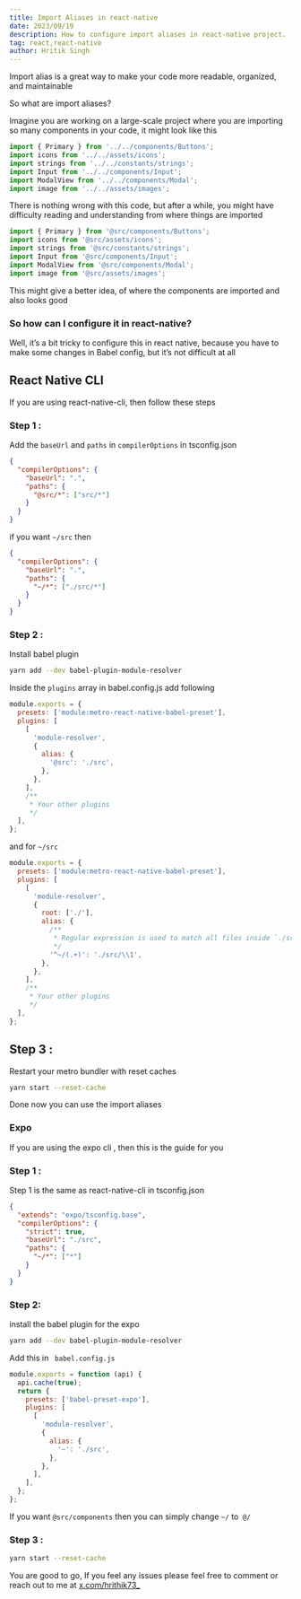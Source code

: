 ```yaml
---
title: Import Aliases in react-native
date: 2023/09/19
description: How to configure import aliases in react-native project.
tag: react,react-native
author: Hritik Singh
---
```


Import alias is a great way to make your code more readable, organized, and maintainable

So what are import aliases?

Imagine you are working on a large-scale project where you are importing so many components in your code, it might look like this

```jsx
import { Primary } from '../../components/Buttons';
import icons from '../../assets/icons';
import strings from '../../constants/strings';
import Input from '../../components/Input';
import ModalView from '../../components/Modal';
import image from '../../assets/images';
```

There is nothing wrong with this code, but after a while, you might have difficulty reading and understanding from where things are imported

```jsx
import { Primary } from '@src/components/Buttons';
import icons from '@src/assets/icons';
import strings from '@src/constants/strings';
import Input from '@src/components/Input';
import ModalView from '@src/components/Modal';
import image from '@src/assets/images';
```

This might give a better idea, of where the components are imported and also looks good

### So how can I configure it in react-native?

Well, it’s a bit tricky to configure this in react native, because you have to make some changes in Babel config, but it’s not difficult at all

## React Native CLI

If you are using react-native-cli, then follow these steps

### Step 1 :

Add the `baseUrl` and `paths` in `compilerOptions` in tsconfig.json

```json
{
  "compilerOptions": {
    "baseUrl": ".",
    "paths": {
      "@src/*": ["src/*"]
    }
  }
}
```

if you want `~/src` then

```json
{
  "compilerOptions": {
    "baseUrl": ".",
    "paths": {
      "~/*": ["./src/*"]
    }
  }
}
```

### Step 2 :

Install babel plugin

```bash
yarn add --dev babel-plugin-module-resolver
```

Inside the `plugins` array in babel.config.js add following

```js
module.exports = {
  presets: ['module:metro-react-native-babel-preset'],
  plugins: [
    [
      'module-resolver',
      {
        alias: {
          '@src': './src',
        },
      },
    ],
    /**
     * Your other plugins
     */
  ],
};
```

and for `~/src`

```js
module.exports = {
  presets: ['module:metro-react-native-babel-preset'],
  plugins: [
    [
      'module-resolver',
      {
        root: ['./'],
        alias: {
          /**
           * Regular expression is used to match all files inside `./src` directory and map each `.src/folder/[..]` to `~folder/[..]` path
           */
          '^~/(.+)': './src/\\1',
        },
      },
    ],
    /**
     * Your other plugins
     */
  ],
};
```

## Step 3 :

Restart your metro bundler with reset caches

```bash
yarn start --reset-cache
```

Done now you can use the import aliases

### Expo

If you are using the expo cli , then this is the guide for you

### Step 1 :

Step 1 is the same as react-native-cli in tsconfig.json

```json
{
  "extends": "expo/tsconfig.base",
  "compilerOptions": {
    "strict": true,
    "baseUrl": "./src",
    "paths": {
      "~/*": ["*"]
    }
  }
}
```

### Step 2:

install the babel plugin for the expo

```bash
yarn add --dev babel-plugin-module-resolver
```

Add this in ` babel.config.js`

```js
module.exports = function (api) {
  api.cache(true);
  return {
    presets: ['babel-preset-expo'],
    plugins: [
      [
        'module-resolver',
        {
          alias: {
            '~': './src',
          },
        },
      ],
    ],
  };
};
```

If you want `@src/components` then you can simply change `~/` to` @/`

### Step 3 :

```bash
yarn start --reset-cache
```

You are good to go, If you feel any issues please feel free to comment or reach out to me at [x.com/hrithik73\_](https://x.com/hrithik73_)